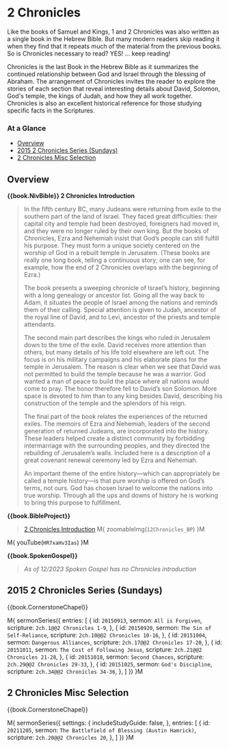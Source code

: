 # 2 Chronicles

Like the books of Samuel and Kings, 1 and 2 Chronicles was also
written as a single book in the Hebrew Bible. But many modern readers
skip reading it when they find that it repeats much of the material
from the previous books. So is Chronicles necessary to read? YES!
... keep reading!

Chronicles is the last Book in the Hebrew Bible as it summarizes the
continued relationship between God and Israel through the blessing of
Abraham. The arrangement of Chronicles invites the reader to explore
the stories of each section that reveal interesting details about
David, Solomon, God's temple, the kings of Judah, and how they all
work together. Chronicles is also an excellent historical reference
for those studying specific facts in the Scriptures.


### At a Glance

- [Overview](#overview)
- [2015 2 Chronicles Series (Sundays)](#2015-2-chronicles-series-sundays)
- [2 Chronicles Misc Selection](#2-chronicles-misc-selection)


## Overview

**{{book.NivBible}} 2 Chronicles Introduction**

> In the fifth century BC, many Judeans were returning from exile to the
> southern part of the land of Israel. They faced great difficulties:
> their capital city and temple had been destroyed, foreigners had moved
> in, and they were no longer ruled by their own king. But the books of
> Chronicles, Ezra and Nehemiah insist that God’s people can still
> fulfill his purpose. They must form a unique society centered on the
> worship of God in a rebuilt temple in Jerusalem. (These books are
> really one long book, telling a continuous story; one can see, for
> example, how the end of 2 Chronicles overlaps with the beginning of
> Ezra.)
> 
> The book presents a sweeping chronicle of Israel’s history, beginning
> with a long genealogy or ancestor list. Going all the way back to
> Adam, it situates the people of Israel among the nations and reminds
> them of their calling. Special attention is given to Judah, ancestor
> of the royal line of David, and to Levi, ancestor of the priests and
> temple attendants.
> 
> The second main part describes the kings who ruled in Jerusalem down
> to the time of the exile. David receives more attention than others,
> but many details of his life told elsewhere are left out. The focus is
> on his military campaigns and his elaborate plans for the temple in
> Jerusalem. The reason is clear when we see that David was not
> permitted to build the temple because he was a warrior. God wanted a
> man of peace to build the place where all nations would come to
> pray. The honor therefore fell to David’s son Solomon. More space is
> devoted to him than to any king besides David, describing his
> construction of the temple and the splendors of his reign.
> 
> The final part of the book relates the experiences of the returned
> exiles. The memoirs of Ezra and Nehemiah, leaders of the second
> generation of returned Judeans, are incorporated into the
> history. These leaders helped create a distinct community by
> forbidding intermarriage with the surrounding peoples, and they
> directed the rebuilding of Jerusalem’s walls. Included here is a
> description of a great covenant renewal ceremony led by Ezra and
> Nehemiah.
> 
> An important theme of the entire history—which can appropriately be
> called a temple history—is that pure worship is offered on God’s
> terms, not ours. God has chosen Israel to welcome the nations into
> true worship. Through all the ups and downs of history he is working
> to bring this purpose to fulfillment.


**{{book.BibleProject}}**

> [2 Chronicles Introduction](https://bibleproject.com/explore/video/chronicles/)
M{ zoomableImg(`12Chronicles_BP`) }M

M{ youTube(`HR7xaHv3Ias`) }M

**{{book.SpokenGospel}}**

> _As of 12/2023 Spoken Gospel has no Chronicles introduction_



## 2015 2 Chronicles Series (Sundays)

{{book.CornerstoneChapel}}

M{ sermonSeries({
  entries: [
    { id: `20150913`, sermon: `All is Forgiven`,             scripture: `2ch.1@@2 Chronicles 1-9`,    },
    { id: `20150920`, sermon: `The Sin of Self-Reliance`,    scripture: `2ch.10@@2 Chronicles 10-16`, },
    { id: `20151004`, sermon: `Dangerous Alliances`,         scripture: `2ch.17@@2 Chronicles 17-20`, },
    { id: `20151011`, sermon: `The Cost of Following Jesus`, scripture: `2ch.21@@2 Chronicles 21-28`, },
    { id: `20151018`, sermon: `Second Chances`,              scripture: `2ch.29@@2 Chronicles 29-33`, },
    { id: `20151025`, sermon: `God's Discipline`,            scripture: `2ch.34@@2 Chronicles 34-36`, },
  ]
}) }M



## 2 Chronicles Misc Selection

{{book.CornerstoneChapel}}

M{ sermonSeries({
  settings: {
    includeStudyGuide: false,
  },
  entries: [
    { id: `20211205`, sermon: `The Battlefield of Blessing (Austin Hamrick)`, scripture: `2ch.20@@2 Chronicles 20`, },
  ]
}) }M
